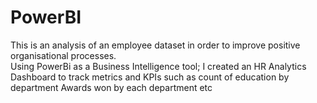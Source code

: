 # PowerBI
This is an analysis of an employee dataset in order to improve positive organisational processes.  
Using PowerBi as a Business Intelligence tool; I created an HR Analytics Dashboard to track metrics and KPIs such as
count of education by department 
Awards won by each department etc 
